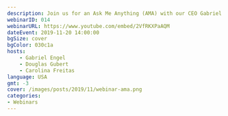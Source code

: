 ```yaml
---
description: Join us for an Ask Me Anything (AMA) with our CEO Gabriel Engel. Gabriel will be answering your questions live and discussing current developments, product launches and much much more. Join us in the <a class="button--link" href="https://open.rocket.chat/group/QwTZ7pSZscxJntYuQ">webinar channel</a> at our open server.
webinarID: 014
webinarURL: https://www.youtube.com/embed/2VfRKXPaAQM
dateEvent: 2019-11-20 14:00:00
bgSize: cover
bgColor: 030c1a
hosts:
    - Gabriel Engel
    - Douglas Gubert
    - Carolina Freitas
language: USA
gmt: -3
cover: /images/posts/2019/11/webinar-ama.png
categories:
- Webinars
---
```

